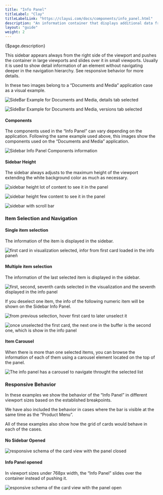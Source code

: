 ```yaml
---
title: "Info Panel"
titleLabel: "Clay"
titleLabelLink: "https://clayui.com/docs/components/info_panel.html"
description: "An information container that displays additional data from the one shown in the main visualization pattern."
layout: "guide"
weight: 2
---
```


<div class="page-description">{$page.description}</div>

This sidebar appears always from the right side of the viewport and pushes the container in large viewports and slides over it in small viewports. Usually it is used to show detail information of an element without navigating deeper in the navigation hierarchy. See responsive behavior for more details.

In these two images belong to a “Documents and Media” application case as a visual example.

![SideBar Example for Documents and Media, details tab selected](../../../images/SidebarInfoPanelHeight1.jpg) 

![SideBar Example for Documents and Media, versions tab selected](../../../images/SidebarInfoPanelHeight2.jpg) 

#### Components

The components used in the “Info Panel” can vary depending on the application. Following the same example used above, this images show the components used on the “Documents and Media” application.

![Sidebar Info Panel Components information](../../../images/SidebarInfoPanelComponents.jpg) 

#### Sidebar Height
The sidebar always adjusts to the maximum height of the viewport extending the white background color as much as necessary. 

![sidebar height lot of content to see it in the panel](../../../images/SidebarInfoPanelHeight1.jpg) 

![sidebar height few content to see it in the panel](../../../images/SidebarInfoPanelHeight2.jpg) 

![sidebar with scroll bar](../../../images/SidebarInfoPanelHeight3.jpg) 

### Item Selection and Navigation

#### Single item selection
The information of the item is displayed in the sidebar.

![first card in visualization selected, infor from first card loaded in the info paneñ](../../../images/SidebarInfoPanelSelectionSingle.jpg) 

#### Multiple item selection
The information of the last selected item is displayed in the sidebar.

![first, second, seventh cards selected in the visualization and the seventh displayed in the info panel](../../../images/SidebarInfoPanelSelectionMulti1.jpg) 

If you deselect one item, the info of the following numeric item will be shown on the Sidebar Info Panel.

![from previous selection, hover first card to later unselect it](../../../images/SidebarInfoPanelSelectionMulti2.jpg) 

![once unselected the first card, the next one in the buffer is the second one, which is show in the info panel](../../../images/SidebarInfoPanelSelectionMulti3.jpg) 

#### Item Carousel

When there is more than one selected items, you can browse the information of each of them using a carousel element located on the top of the panel.

![The info panel has a carousel to navigate throught the selected list](../../../images/SidebarInfoPanelCarousel1.jpg) 

### Responsive Behavior

In these examples we show the behavior of the “Info Panel” in different viewport sizes based on the established breakpoints.

We have also included the behavior in cases where the bar is visible at the same time as the “Product Menu”. 

All of these examples also show how the grid of cards would behave in each of the cases.

#### No Sidebar Opened

![responsive schema of the card view with the panel closed](../../../images/SidebarInfoPanelRespIPClose.jpg) 


#### Info Panel opened
In viewport sizes under 768px width, the “Info Panel” slides over the container instead of pushing it.

![esponsive schema of the card view with the panel open](../../../images/SidebarInfoPanelRespIPOpen.jpg) 



